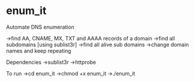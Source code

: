 # enum_it

Automate DNS enumeration

  ->find AA, CNAME, MX, TXT and AAAA records of a domain
  ->find all subdomains [using sublist3r]
  ->find all alive sub domains
  ->change domain names and keep repeating

Dependencies
  ->sublist3r
  ->httprobe

To run
  ->cd enum_it
  ->chmod +x enum_it
  ->./enum_it
